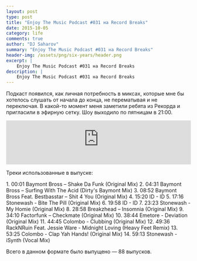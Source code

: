 ```yaml
---
layout: post
type: post
title: "Enjoy The Music Podcast #031 на Record Breaks"
date: 2015-10-05
category: life
comments: true
author: "DJ Saharov"
summary: "Enjoy The Music Podcast #031 на Record Breaks"
header-img: /assets/png/six-years/header.png
excerpt: |
    Enjoy The Music Podcast #031 на Record Breaks
description: |
    Enjoy The Music Podcast #031 на Record Breaks
---
```


<p>
<span class="firstcharacter">П</span>одкаст появился, как личная потребность в миксах, которые мне бы хотелось слушать от начала до конца, не перематывая и не переключая. В какой-то момент меня заметили ребята из Рекорда и пригласили в эфирную сетку. Шоу выходило по пятницам в 21:00.
</p>

<iframe width="100%" height="120" src="https://player-widget.mixcloud.com/widget/iframe/?hide_cover=1&feed=%2Fdjsaharovofficial%2Fenjoy-the-music-podcast-031%2F" frameborder="0" allow="encrypted-media; fullscreen; autoplay; idle-detection; speaker-selection; web-share;" ></iframe>

<p>Треки использованные в выпуске:</p>
1. 00:01 Baymont Bross – Shake Da Funk (Original Mix)
2. 04:31 Baymont Bross – Surfing With The Acid (Dirty's Baymont Mix)
3. 08:52 Baymont Bross Feat. Bestbasstar – Shit 4 You (Original Mix)
4. 15:20 ID - ID
5. 17:16 Stonewash - Bite The Pill (Original Mix)
6. 19:58 ID - ID
7. 23:23 Stonewash - My Homie (Original Mix)
8. 28:58 Breakzhead – Insomnia (Original Mix)
9. 34:10 Factorfunk – Checkmate (Original Mix)
10. 38:44 Emetore - Deviation (Original Mix)
11. 44:45 Colombo - Clubbing (Original Mix)
12. 49:36 RackNRuin Feat. Jessie Ware - Midnight Loving (Heavy Feet Remix)
13. 53:25 Colombo - Clap Yah Hands! (Original Mix)
14. 59:13 Stonewash - iSynth (Vocal Mix)

<p>Всего в данном формате было выпущено &mdash; 88 выпусков.</p>